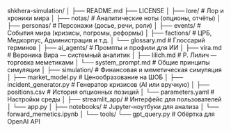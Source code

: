 shkhera-simulation/
│
├── README.md
├── LICENSE
│
├── lore/                        # Лор и хроники мира
│   ├── notas/                  # Аналитические ноты (опционы, отчёты)
│   ├── personas/               # Персонажи (досье, речи, роли)
│   ├── events/                 # События мира (кризисы, погромы, реформы)
│   ├── factions/               # ЦРБ, Медкорпус, Администрация и т.д.
│   └── glossary.md             # Глоссарий терминов
│
├── ai_agents/                  # Промпты и профили для ИИ
│   ├── vira.md                 # Вероника Вира — системный аналитик
│   ├── lilich.md               # Р. Лилич — торговка меметиками
│   └── system_prompt.md        # Общие принципы симуляции
│
├── simulation/                 # Финансовая и меметическая симуляция
│   ├── market_model.py         # Ценообразование на ШОБ
│   ├── incident_generator.py   # Генератор кризисов (AI или вручную)
│   ├── positions.csv           # История опционных позиций
│   └── parameters.yaml         # Настройки среды
│
├── streamlit_app/             # Интерфейс для пользователей
│   └── app.py
│
├── notebooks/                 # Jupyter-ноутбуки для анализа
│   └── forward_memetics.ipynb
│
└── tools/
    └── gpt_query.py           # Обёртка для OpenAI API
